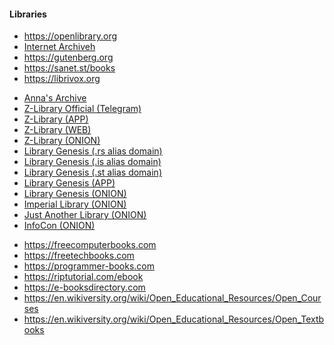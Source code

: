 <!DOCTYPE html>
<html lang="en">
  <head>
    <meta charset="UTF-8">
    <meta name="viewport" content="width=device-width, initial-scale=1.0">
    <title>Libraries</title>
  </head>

  <h4>Libraries</h4>

  <ul>
    <li><a href="https://openlibrary.org">https://openlibrary.org</a></li>
    <li><a href="https://archive.org">Internet Archiveh</a> </li>
    <li><a href="https://gutenberg.org">https://gutenberg.org</a></li>
    <li><a href="https://sanet.st/books">https://sanet.st/books</a></li>
    <li><a href="https://librivox.org">https://librivox.org</a></li>
  </ul>

  <ul>
    <li><a href="https://annas-archive.org">Anna's Archive</a> </li>
    <li><a href="https://t.me/zlibrary_official">Z-Library Official (Telegram)</a></li>
    <li><a href="https://go-to-zlibrary.se/#desktop_app_tab">Z-Library (APP)</a></li>
    <li><a href="https://singlelogin.se">Z-Library (WEB)</a> </li>
    <li><a href="https://loginzlib2vrak5zzpcocc3ouizykn6k5qecgj2tzlnab5wcbqhembyd.onion">Z-Library (ONION)</a></li>
    <li><a href="https://libgen.rs">Library Genesis (.rs alias domain)</a></li>
    <li><a href="https://libgen.is">Library Genesis (.is alias domain)</a></li>
    <li><a href="https://libgen.st">Library Genesis (.st alias domain)</a></li>
    <li><a href="https://wiki.mhut.org/software:libgen_desktop">Library Genesis (APP)</a></li>
    <li><a href="https://libgenfrialc7tguyjywa36vtrdcplwpxaw43h6o63dmmwhvavo5rqqd.onion">Library Genesis (ONION)</a></li>
    <li><a href="https://kx5thpx2olielkihfyo4jgjqfb7zx7wxr3sd4xzt26ochei4m6f7tayd.onion">Imperial Library (ONION)</a></li>
    <li><a href="https://libraryfyuybp7oyidyya3ah5xvwgyx6weauoini7zyz555litmmumad.onion">Just Another Library (ONION)</a></li>
    <li><a href="https://w27irt6ldaydjoacyovepuzlethuoypazhhbot6tljuywy52emetn7qd.onion">InfoCon (ONION)</a></li>
  </ul>

  <ul>
    <li><a href="https://freecomputerbooks.com">https://freecomputerbooks.com</a></li>
    <li><a href="https://freetechbooks.com">https://freetechbooks.com</a></li>
    <li><a href="https://programmer-books.com">https://programmer-books.com</a></li>
    <li><a href="https://riptutorial.com/ebook">https://riptutorial.com/ebook</a></li>
    <li><a href="https://e-booksdirectory.com">https://e-booksdirectory.com</a></li>
    <li><a href="https://en.wikiversity.org/wiki/Open_Educational_Resources/Open_Courses">https://en.wikiversity.org/wiki/Open_Educational_Resources/Open_Courses</a></li>
    <li><a href="https://en.wikiversity.org/wiki/Open_Educational_Resources/Open_Textbooks">https://en.wikiversity.org/wiki/Open_Educational_Resources/Open_Textbooks</a></li>
  </ul>
  
</body>
</html>
